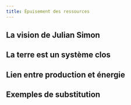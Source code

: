 ```yaml
---
title: Épuisement des ressources
---
```



## La vision de Julian Simon



## La terre est un système clos



## Lien entre production et énergie



## Exemples de substitution

